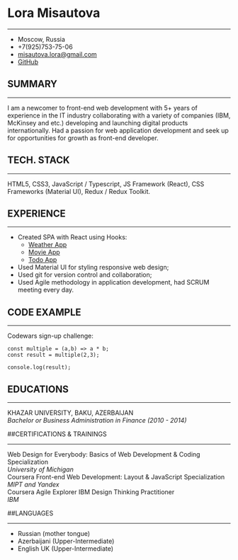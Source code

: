 # Lora Misautova
*********
* Moscow, Russia
* +7(925)753-75-06
* [misautova.lora@gmail.com ](https://mail.google.com/mail/u/0/?fs=1&tf=cm&source=mailto&to=misautova.lora@gmail.com)
* [GitHub](https://github.com/Loramisautova)


## SUMMARY
********* 
I am a newcomer to front-end web development with 5+ years of experience in the IT industry collaborating with a variety of companies (IBM, McKinsey and etc.) developing and launching digital products internationally. Had a passion for web application development and seek up for opportunities for growth as front-end developer.

## TECH. STACK
*********
HTML5, CSS3, JavaScript / Typescript, JS Framework (React), CSS Frameworks (Material UI), Redux / Redux Toolkit.

## EXPERIENCE
*********
* Created SPA with React using Hooks:
   * [Weather App](https://github.com/Loramisautova/weather-app) 
   * [Movie App](https://github.com/Loramisautova/crispy-films-app)
   * [Todo App](https://github.com/Loramisautova/todo-app)
* Used Material UI for styling responsive web design;
* Used git for version control and collaboration;
* Used Agile methodology in application development, had SCRUM meeting every day.

## CODE EXAMPLE
*********
Codewars sign-up challenge:
```
const multiple = (a,b) => a * b;
const result = multiple(2,3);

console.log(result);
```
## EDUCATIONS
*********
KHAZAR UNIVERSITY, BAKU, AZERBAIJAN<br/>*Bachelor or Business Administration in Finance (2010 - 2014)*

##CERTIFICATIONS & TRAININGS
*********
Web Design for Everybody: Basics of Web Development & Coding Specialization <br/>
*University of Michigan* <br/>
Coursera Front-end Web Development: Layout & JavaScript Specialization <br/>
*MIPT and Yandex* <br/>
Coursera Agile Explorer IBM Design Thinking Practitioner <br/>
*IBM*

##LANGUAGES
*********
* Russian (mother tongue)
* Azerbaijani (Upper-Intermediate)
* English UK (Upper-Intermediate)